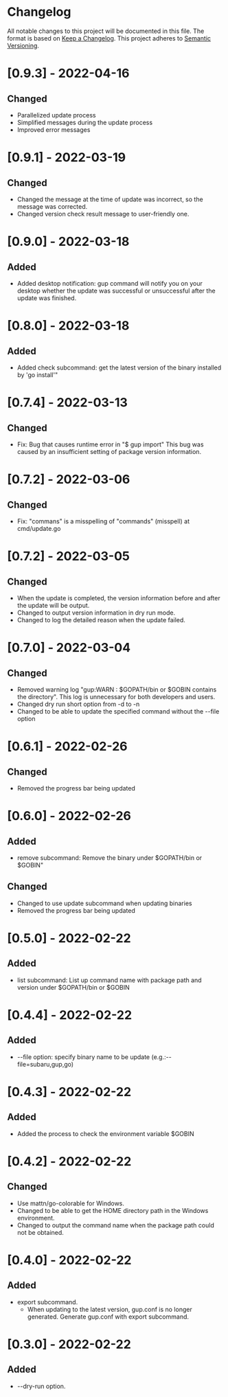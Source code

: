 # Changelog
All notable changes to this project will be documented in this file. The format is based on [Keep a Changelog](https://keepachangelog.com/en/1.0.0/). This project adheres to [Semantic Versioning](https://semver.org/spec/v2.0.0.html).

# [0.9.3] - 2022-04-16
## Changed
- Parallelized update process
- Simplified messages during the update process
- Improved error messages
# [0.9.1] - 2022-03-19
## Changed 
- Changed the message at the time of update was incorrect, so the message was corrected.
- Changed version check result message to user-friendly one.
# [0.9.0] - 2022-03-18
## Added
- Added desktop notification: gup command will notify you on your desktop whether the update was successful or unsuccessful after the update was finished.
# [0.8.0] - 2022-03-18
## Added
- Added check subcommand: get the latest version of the binary installed by 'go install'"
# [0.7.4] - 2022-03-13
## Changed
- Fix: Bug that causes runtime error in "$ gup import"
This bug was caused by an insufficient setting of package version information.

# [0.7.2] - 2022-03-06
## Changed
- Fix: "commans" is a misspelling of "commands" (misspell) at cmd/update.go
# [0.7.2] - 2022-03-05
## Changed
- When the update is completed, the version information before and after the update will be output.
- Changed to output version information in dry run mode.
- Changed to log the detailed reason when the update failed.
# [0.7.0] - 2022-03-04
## Changed
- Removed warning log "gup:WARN : $GOPATH/bin or $GOBIN contains the directory". This log is unnecessary for both developers and users.
- Changed dry run short option from -d to -n
- Changed to be able to update the specified command without the --file option

# [0.6.1] - 2022-02-26
## Changed
- Removed the progress bar being updated
# [0.6.0] - 2022-02-26
## Added
- remove subcommand: Remove the binary under $GOPATH/bin or $GOBIN"

## Changed
- Changed to use update subcommand when updating binaries
- Removed the progress bar being updated
# [0.5.0] - 2022-02-22
## Added
- list subcommand: List up command name with package path and version under $GOPATH/bin or $GOBIN
# [0.4.4] - 2022-02-22
## Added
- --file option: specify binary name to be update (e.g.:--file=subaru,gup,go)
# [0.4.3] - 2022-02-22
## Added
- Added the process to check the environment variable $GOBIN
# [0.4.2] - 2022-02-22
## Changed
- Use mattn/go-colorable for Windows.
- Changed to be able to get the HOME directory path in the Windows environment.
- Changed to output the command name when the package path could not be obtained.
# [0.4.0] - 2022-02-22
## Added
- export subcommand. 
  - When updating to the latest version, gup.conf is no longer generated. Generate gup.conf with export subcommand.

# [0.3.0] - 2022-02-22
## Added
- --dry-run option.